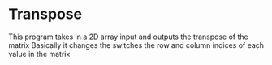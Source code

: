 # Transpose
This program takes in a 2D array input and outputs the transpose of the matrix
Basically it changes the switches the row and column indices of each value in the matrix
